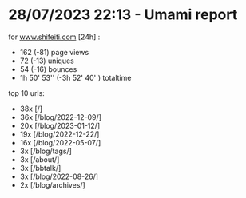 # 28/07/2023 22:13 - Umami report
for www.shifeiti.com [24h] :

 - 162 (-81) page views
 - 72 (-13) uniques
 - 54 (-16) bounces
 - 1h 50' 53'' (-3h 52' 40'') totaltime


top 10 urls:
 - 38x [/]
 - 36x [/blog/2022-12-09/]
 - 20x [/blog/2023-01-12/]
 - 19x [/blog/2022-12-22/]
 - 16x [/blog/2022-05-07/]
 - 3x [/blog/tags/]
 - 3x [/about/]
 - 3x [/bbtalk/]
 - 3x [/blog/2022-08-26/]
 - 2x [/blog/archives/]


